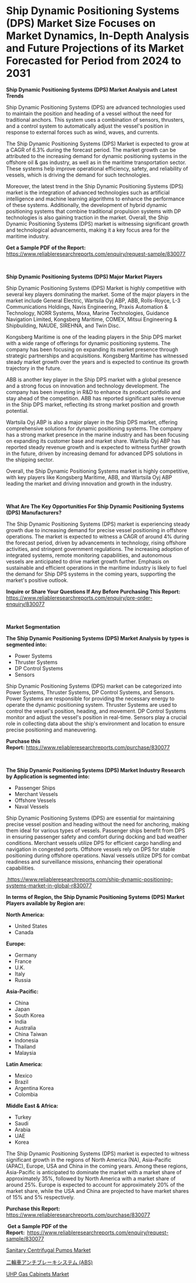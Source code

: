 <p><h1>Ship Dynamic Positioning Systems (DPS) Market Size Focuses on Market Dynamics, In-Depth Analysis and Future Projections of its Market Forecasted for Period from 2024 to 2031</h1></p><p><strong>Ship Dynamic Positioning Systems (DPS) Market Analysis and Latest Trends</strong></p>
<p><p>Ship Dynamic Positioning Systems (DPS) are advanced technologies used to maintain the position and heading of a vessel without the need for traditional anchors. This system uses a combination of sensors, thrusters, and a control system to automatically adjust the vessel's position in response to external forces such as wind, waves, and currents. </p><p>The Ship Dynamic Positioning Systems (DPS) Market is expected to grow at a CAGR of 6.3% during the forecast period. The market growth can be attributed to the increasing demand for dynamic positioning systems in the offshore oil & gas industry, as well as in the maritime transportation sector. These systems help improve operational efficiency, safety, and reliability of vessels, which is driving the demand for such technologies.</p><p>Moreover, the latest trend in the Ship Dynamic Positioning Systems (DPS) market is the integration of advanced technologies such as artificial intelligence and machine learning algorithms to enhance the performance of these systems. Additionally, the development of hybrid dynamic positioning systems that combine traditional propulsion systems with DP technologies is also gaining traction in the market. Overall, the Ship Dynamic Positioning Systems (DPS) market is witnessing significant growth and technological advancements, making it a key focus area for the maritime industry.</p></p>
<p><strong>Get a Sample PDF of the Report:&nbsp;</strong> <a href="https://www.reliableresearchreports.com/enquiry/request-sample/830077">https://www.reliableresearchreports.com/enquiry/request-sample/830077</a></p>
<p>&nbsp;</p>
<p><strong>Ship Dynamic Positioning Systems (DPS) Major Market Players</strong></p>
<p><p>Ship Dynamic Positioning Systems (DPS) Market is highly competitive with several key players dominating the market. Some of the major players in the market include General Electric, Wartsila Oyj ABP, ABB, Rolls-Royce, L-3 Communications Holdings, Navis Engineering, Praxis Automation & Technology, NORR Systems, Moxa, Marine Technologies, Guidance Navigation Limited, Kongsberg Maritime, COMEX, Mitsui Engineering & Shipbuilding, NAUDE, SIREHNA, and Twin Disc.</p><p>Kongsberg Maritime is one of the leading players in the Ship DPS market with a wide range of offerings for dynamic positioning systems. The company has been focusing on expanding its market presence through strategic partnerships and acquisitions. Kongsberg Maritime has witnessed steady market growth over the years and is expected to continue its growth trajectory in the future.</p><p>ABB is another key player in the Ship DPS market with a global presence and a strong focus on innovation and technology development. The company has been investing in R&D to enhance its product portfolio and stay ahead of the competition. ABB has reported significant sales revenue in the Ship DPS market, reflecting its strong market position and growth potential.</p><p>Wartsila Oyj ABP is also a major player in the Ship DPS market, offering comprehensive solutions for dynamic positioning systems. The company has a strong market presence in the marine industry and has been focusing on expanding its customer base and market share. Wartsila Oyj ABP has reported steady revenue growth and is expected to witness further growth in the future, driven by increasing demand for advanced DPS solutions in the shipping sector.</p><p>Overall, the Ship Dynamic Positioning Systems market is highly competitive, with key players like Kongsberg Maritime, ABB, and Wartsila Oyj ABP leading the market and driving innovation and growth in the industry.</p></p>
<p>&nbsp;</p>
<p><strong>What Are The Key Opportunities For Ship Dynamic Positioning Systems (DPS) Manufacturers?</strong></p>
<p><p>The Ship Dynamic Positioning Systems (DPS) market is experiencing steady growth due to increasing demand for precise vessel positioning in offshore operations. The market is expected to witness a CAGR of around 4% during the forecast period, driven by advancements in technology, rising offshore activities, and stringent government regulations. The increasing adoption of integrated systems, remote monitoring capabilities, and autonomous vessels are anticipated to drive market growth further. Emphasis on sustainable and efficient operations in the maritime industry is likely to fuel the demand for Ship DPS systems in the coming years, supporting the market's positive outlook.</p></p>
<p><strong>Inquire or Share Your Questions If Any Before Purchasing This Report:</strong> <a href="https://www.reliableresearchreports.com/enquiry/pre-order-enquiry/830077">https://www.reliableresearchreports.com/enquiry/pre-order-enquiry/830077</a></p>
<p>&nbsp;</p>
<p><strong>Market Segmentation</strong></p>
<p><strong>The Ship Dynamic Positioning Systems (DPS) Market Analysis by types is segmented into:</strong></p>
<p><ul><li>Power Systems</li><li>Thruster Systems</li><li>DP Control Systems</li><li>Sensors</li></ul></p>
<p><p>Ship Dynamic Positioning Systems (DPS) market can be categorized into Power Systems, Thruster Systems, DP Control Systems, and Sensors. Power Systems are responsible for providing the necessary energy to operate the dynamic positioning system. Thruster Systems are used to control the vessel's position, heading, and movement. DP Control Systems monitor and adjust the vessel's position in real-time. Sensors play a crucial role in collecting data about the ship's environment and location to ensure precise positioning and maneuvering.</p></p>
<p><strong>Purchase this Report:&nbsp;</strong><a href="https://www.reliableresearchreports.com/purchase/830077">https://www.reliableresearchreports.com/purchase/830077</a></p>
<p>&nbsp;</p>
<p><strong>The Ship Dynamic Positioning Systems (DPS) Market Industry Research by Application is segmented into:</strong></p>
<p><ul><li>Passenger Ships</li><li>Merchant Vessels</li><li>Offshore Vessels</li><li>Naval Vessels</li></ul></p>
<p><p>Ship Dynamic Positioning Systems (DPS) are essential for maintaining precise vessel position and heading without the need for anchoring, making them ideal for various types of vessels. Passenger ships benefit from DPS in ensuring passenger safety and comfort during docking and bad weather conditions. Merchant vessels utilize DPS for efficient cargo handling and navigation in congested ports. Offshore vessels rely on DPS for stable positioning during offshore operations. Naval vessels utilize DPS for combat readiness and surveillance missions, enhancing their operational capabilities.</p></p>
<p><a href="https://www.reliableresearchreports.com/ship-dynamic-positioning-systems-market-in-global-r830077">&nbsp;https://www.reliableresearchreports.com/ship-dynamic-positioning-systems-market-in-global-r830077</a></p>
<p><strong>In terms of Region, the Ship Dynamic Positioning Systems (DPS) Market Players available by Region are:</strong></p>
<p>
    <p> <strong> North America: </strong>
        <ul>
            <li>United States</li>
            <li>Canada</li>
        </ul>
        </p> 
    <p> <strong> Europe: </strong>
        <ul>
            <li>Germany</li>
            <li>France</li>
            <li>U.K.</li>
            <li>Italy</li>
            <li>Russia</li>
        </ul>
        </p> 
    <p> <strong> Asia-Pacific: </strong>
        <ul>
            <li>China</li>
            <li>Japan</li>
            <li>South Korea</li>
            <li>India</li>
            <li>Australia</li>
            <li>China Taiwan</li>
            <li>Indonesia</li>
            <li>Thailand</li>
            <li>Malaysia</li>
        </ul>
        </p> 
    <p> <strong> Latin America: </strong>
        <ul>
            <li>Mexico</li>
            <li>Brazil</li>
            <li>Argentina Korea</li>
            <li>Colombia</li>
        </ul>
        </p> 
    <p> <strong> Middle East & Africa: </strong>
        <ul>
            <li>Turkey</li>
            <li>Saudi</li>
            <li>Arabia</li>
            <li>UAE</li>
            <li>Korea</li>
        </ul>
    </p>
    </p>
<p><p>The Ship Dynamic Positioning Systems (DPS) market is expected to witness significant growth in the regions of North America (NA), Asia-Pacific (APAC), Europe, USA and China in the coming years. Among these regions, Asia-Pacific is anticipated to dominate the market with a market share of approximately 35%, followed by North America with a market share of around 25%. Europe is expected to account for approximately 20% of the market share, while the USA and China are projected to have market shares of 15% and 5% respectively.</p></p>
<p><strong>Purchase this Report: </strong><a href="https://www.reliableresearchreports.com/purchase/830077">https://www.reliableresearchreports.com/purchase/830077</a></p>
<p>&nbsp;<strong>Get a Sample PDF of the Report:&nbsp;&nbsp;</strong><a href="https://www.reliableresearchreports.com/enquiry/request-sample/830077">https://www.reliableresearchreports.com/enquiry/request-sample/830077</a></p>
<p><strong></strong></p>
<p><p><a href="https://github.com/BryceTownsendr/Market-Research-Report-List-5/blob/main/sanitary-centrifugal-pumps-market.md">Sanitary Centrifugal Pumps Market</a></p><p><a href="https://github.com/reliezer65/Market-Research-Report-List-2/blob/main/3928044162782.md">二輪車アンチブレーキシステム (ABS)</a></p><p><a href="https://view.publitas.com/reportprime-1/uhp-gas-cabinets-market-size-share-analysis-growth-trends-forecasts-2024-2031/">UHP Gas Cabinets Market</a></p></p>